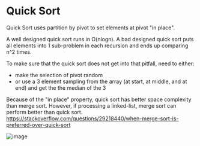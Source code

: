# Quick Sort

Quick Sort uses partition by pivot to set elements at pivot "in place". 

A well designed quick sort runs in O(nlogn). A bad designed quick sort puts all elements into 1 sub-problem in each recursion and ends up comparing n^2 times. 

To make sure that the quick sort does not get into that pitfall, need to either:
* make the selection of pivot random
* or use a 3 element sampling from the array (at start, at middle, and at end) and get the the median of the 3

Because of the "in place" property, quick sort has better space complexity than merge sort. 
However, if processing a linked-list, merge sort can perform better than quick sort. https://stackoverflow.com/questions/29218440/when-merge-sort-is-preferred-over-quick-sort







![image](https://user-images.githubusercontent.com/12473437/115944719-fd72ef00-a47c-11eb-9f79-53a7a5c0abb7.png)
